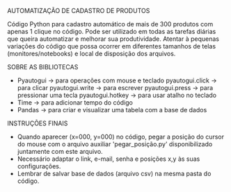 AUTOMATIZAÇÃO DE CADASTRO DE PRODUTOS

Código Python para cadastro automático de mais de 300 produtos com apenas 1 clique no código.
Pode ser utilizado em todas as tarefas diárias que queira automatizar e melhorar sua produtividade.
Atentar à pequenas variações do código que possa ocorrer em diferentes tamanhos de telas (monitores/notebooks) e local de disposição dos arquivos.


SOBRE AS BIBLIOTECAS

- Pyautogui -> para operações com mouse e teclado
    pyautogui.click -> para clicar
    pyautogui.write -> para escrever
    pyautogui.press -> para pressionar uma tecla
    pyautogui.hotkey -> para usar atalho no teclado
- Time -> para adicionar tempo do código
- Pandas -> para criar e visualizar uma tabela com a base de dados


INSTRUÇÕES FINAIS

- Quando aparecer (x=000, y=000) no código, pegar a posição do cursor do mouse com o arquivo auxiliar 'pegar_posição.py' disponibilizado juntamente com este arquivo.
- Necessário adaptar o link, e-mail, senha e posições x,y às suas configurações.
- Lembrar de salvar base de dados (arquivo csv) na mesma pasta do código.
